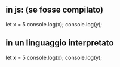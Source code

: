 ## in js: (se fosse compilato)

let x = 5
console.log(x);
console.log(y);


## in un linguaggio interpretato

let x = 5
console.log(x);
console.log(y);